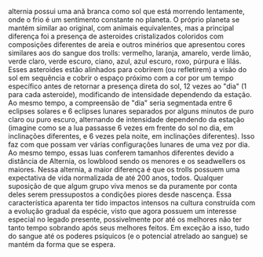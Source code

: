 alternia possui uma anã branca como sol que está morrendo lentamente, onde o frio é um sentimento constante no planeta. O próprio planeta se mantém similar ao original, com animais equivalentes, mas a principal diferença foi a presença de asteroides cristalizados coloridos com composições diferentes de areia e outros minérios que apresentou cores similares aos do sangue dos trolls: vermelho, laranja, amarelo, verde limão, verde claro, verde escuro, ciano, azul, azul escuro, roxo, púrpura e lilás. Esses asteroides estão alinhados para cobrirem (ou refletirem) a visão do sol em sequência e cobrir o espaço próximo com a cor por um tempo específico antes de retornar a presença direta do sol, 12 vezes ao "dia" (1 para cada asteroide), modificando de intensidade dependendo da estação. Ao mesmo tempo, a compreensão de "dia" seria segmentada entre 6 eclipses solares e 6 eclipses lunares separados por alguns minutos de puro claro ou puro escuro, alternando de intensidade dependendo da estação (imagine como se a lua passasse 6 vezes em frente do sol no dia, em inclinações diferentes, e 6 vezes pela noite, em inclinações diferentes). Isso faz com que possam ver várias configurações lunares de uma vez por dia. Ao mesmo tempo, essas luas conferem tamanhos diferentes devido a distância de Alternia, os lowblood sendo os menores e os seadwellers os maiores. 
 Nessa alternia, a maior diferença é que os trolls possuem uma expectativa de vida normalizada de até 200 anos, todos. Qualquer suposição de que algum grupo viva menos se da puramente por conta deles serem pressupostos a condições piores desde nascença. Essa característica aparenta ter tido impactos intensos na cultura construída com a evolução gradual da espécie, visto que agora possuem um interesse especial no legado presente, possivelmente por até os melhores não ter tanto tempo sobrando após seus melhores feitos. Em exceção a isso, tudo do sangue até os poderes psíquicos (e o potencial atrelado ao sangue) se mantém da forma que se espera. 